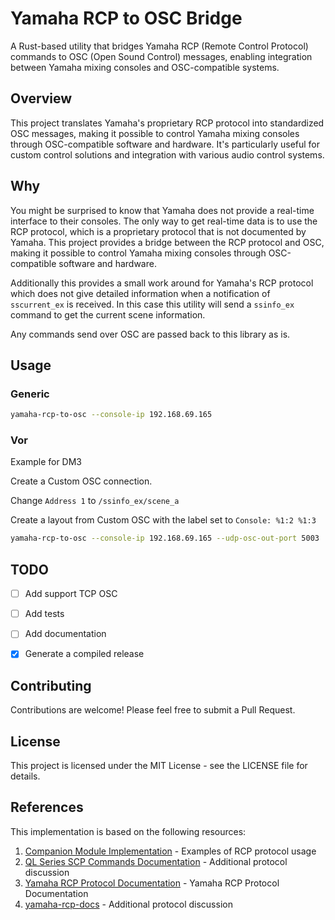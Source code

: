 # Yamaha RCP to OSC Bridge

A Rust-based utility that bridges Yamaha RCP (Remote Control Protocol) commands to OSC (Open Sound Control) messages, enabling integration between Yamaha mixing consoles and OSC-compatible systems.

## Overview

This project translates Yamaha's proprietary RCP protocol into standardized OSC messages, making it possible to control Yamaha mixing consoles through OSC-compatible software and hardware. It's particularly useful for custom control solutions and integration with various audio control systems.

## Why

You might be surprised to know that Yamaha does not provide a real-time interface to their consoles. The only way to get real-time data is to use the RCP protocol, which is a proprietary protocol that is not documented by Yamaha. This project provides a bridge between the RCP protocol and OSC, making it possible to control Yamaha mixing consoles through OSC-compatible software and hardware.

Additionally this provides a small work around for Yamaha's RCP protocol which does not give detailed information when a notification of `sscurrent_ex` is received. In this case this utility will send a `ssinfo_ex` command to get the current scene information.

Any commands send over OSC are passed back to this library as is.

## Usage

### Generic

```bash
yamaha-rcp-to-osc --console-ip 192.168.69.165
```

### Vor

Example for DM3

Create a Custom OSC connection.

Change `Address 1` to `/ssinfo_ex/scene_a`

Create a layout from Custom OSC with the label set to `Console: %1:2 %1:3`

```bash
yamaha-rcp-to-osc --console-ip 192.168.69.165 --udp-osc-out-port 5003
```



## TODO

- [ ] Add support TCP OSC
- [ ] Add tests
- [ ] Add documentation
- [X] Generate a compiled release



## Contributing

Contributions are welcome! Please feel free to submit a Pull Request.

## License

This project is licensed under the MIT License - see the LICENSE file for details.

## References

This implementation is based on the following resources:

1. [Companion Module Implementation](https://github.com/bitfocus/companion-module-yamaha-rcp) - Examples of RCP protocol usage
2. [QL Series SCP Commands Documentation](https://discourse.checkcheckonetwo.com/t/ql-series-scp-commands/2266/21) - Additional protocol discussion
3. [Yamaha RCP Protocol Documentation](https://my.yamaha.com/files/download/other_assets/8/1623778/DME7_remote_control_protocol_spec_v100_en.pdf) - Yamaha RCP Protocol Documentation
4. [yamaha-rcp-docs](https://github.com/BrenekH/yamaha-rcp-docs) - Additional protocol discussion